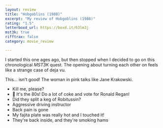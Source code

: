 ```yaml
---
layout: review
title: "Hobgoblins (1988)"
excerpt: "My review of Hobgoblins (1988)"
rating: "1.5"
letterboxd_url: https://boxd.it/63lm3j
mst3k: true
rifftrax: false
category: movie_review

---
```


I started this one ages ago, but then stopped when I decided to go on this chronological <i>MST3K</i> quest. The opening about turning each other on feels like a strange case of deja vu.

This... isn't good! The woman in pink talks like Jane Krakowski.

* Kill me, please?
* 🎵 It's the 80s! Do a lot of coke and vote for Ronald Regan!
* Did they split a keg of Robitussin?
* Aggressive driving instructor
* Back pain is gone
* My fajita plate was really hot and I touched it!
* They're back inside, and they're smoking hams